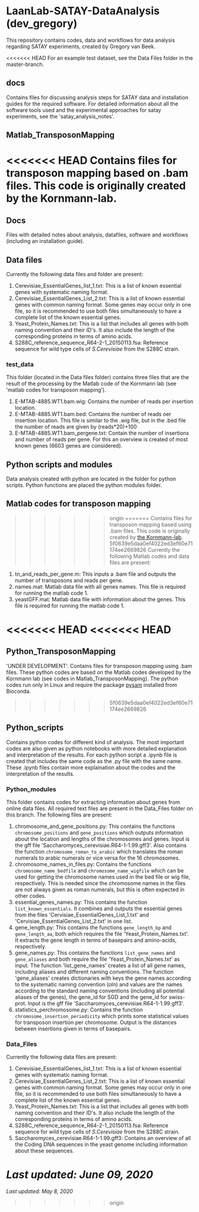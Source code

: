 # LaanLab-SATAY-DataAnalysis (dev_gregory)

This repository contains codes, data and workflows for data analysis regarding SATAY experiments, created by Gregory van Beek.

<<<<<<< HEAD
For an example test dataset, see the Data Files folder in the master-branch.

## docs

Contains files for discussing analysis steps for SATAY data and installation guides for the required software.
For detailed information about all the software tools used and the experimental approaches for satay experiments, see the 'satay_analysis_notes'.

## Matlab_TransposonMapping

<<<<<<< HEAD
Contains files for transposon mapping based on .bam files. This code is originally created by the Kornmann-lab.
=======
## Docs
Files with detailed notes about analysis, datafiles, software and workflows (including an installation guide).

## Data files
Currently the following data files and folder are present:

1. Cerevisiae_EssentialGenes_list_1.txt: This is a list of known essential genes with systematic naming format.
2. Cerevisiae_EssentialGenes_List_2.txt: This is a list of known essential genes with common naming format. Some genes may occur only in one file, so it is recommended to use both files simultaneously to have a complete list of the known essential genes. 
3. Yeast_Protein_Names.txt: This is a list that includes all genes with both naming convention and their ID's. It also include the length of the corresponding proteins in terms of amino acids.
4. S288C_reference_sequence_R64-2-1_20150113.fsa: Reference sequence for wild type cells of *S.Cerevisiae* from the S288C strain.

### test_data
This folder (located in the Data files folder) contains three files that are the result of the processing by the Matlab code of the Kornmann lab (see 'matlab codes for transposon mapping').

1. E-MTAB-4885.WT1.bam.wig: Contains the number of reads per insertion location.
2. E-MTAB-4885.WT1.bam.bed: Contains the number of reads oer insertion location. This file is similar to the .wig file, but in the .bed file the number of reads are given by (reads*20)+100
3. E-MTAB-4885.WT1.bam_pergene.txt: Contain the number of insertions and number of reads per gene. For this an overview is created of most known genes (6603 genes are considered).

## Python scripts and modules
Data analysis created with python are located in the folder for python scripts.
Python functions are placed the python modules folder.

## Matlab codes for transposon mapping
>>>>>>> origin
=======
Contains files for transposon mapping based using .bam files.
This code is originally created by [the Kornmann-lab](https://sites.google.com/site/satayusers/complete-protocol/bioinformatics-analysis/matlab-script).
>>>>>>> 5f0639e5daa0ef4022ed3ef60e71174ee2669826
Currently the following Matlab codes and data files are present:

1. tn_and_reads_per_gene.m: This inputs a .bam file and outputs the number of transposons and reads per gene.
2. names.mat: Matlab data file with all genes names. This file is required for running the matlab code 1.
3. yeastGFF.mat: Matlab data file with information about the genes. This file is required for running the matlab code 1.

<<<<<<< HEAD
<<<<<<< HEAD
=======
## Python_TransposonMapping

'UNDER DEVELOPMENT'.
Contains files for transposon mapping using .bam files.
These python codes are based on the Matlab codes developed by the Kornmann lab (see codes in Matlab_TransposonMapping).
The python codes run only in Linux and require the package [pysam](https://pysam.readthedocs.io/en/latest/index.html) installed from Bioconda.

>>>>>>> 5f0639e5daa0ef4022ed3ef60e71174ee2669826
## Python_scripts

Contains python codes for different kind of analysis. The most important codes are also given as python notebooks with more detailed explanation and interpretation of the results.
For each python script a .ipynb file is created that includes the same code as the .py file with the same name.
These .ipynb files contain more explaination about the codes and the interpretation of the results.

### Python_modules

This folder contains codes for extracting information about genes from online data files. All required text files are present in the Data_Files folder on this branch.
The following files are present:

1. chromosome_and_gene_positions.py: This contains the functions `chromosome_positions` and `gene_positions` which outputs information about the location and lengths of the chromosomes and genes. Input is the gff file 'Saccharomyces_cerevisiae.R64-1-1.99.gff3'. Also contains the function `chromosome_roman_to_arabic` which translates the roman numerals to arabic numerals or vice versa for the 16 chromosomes.
2. chromosome_names_in_files.py: Contains the functions `chromosome_name_bedfile` and `chromosome_name_wigfile` which can be used for getting the chromosome names used in the bed file or wig file, respectively. This is needed since the chromosome names in the files are not always given as roman numerals, but this is often expected in other codes.
3. essential_genes_names.py: This contains the function `list_known_essentials`. It combines and outputs the essential genes from the files 'Cervisiae_EssentialGenes_List_1.txt' and 'Cervisiae_EssentialGenes_List_2.txt' in one list.
4. gene_length.py: This contains the functions `gene_length_bp` and `gene_length_aa`, both which requires the file 'Yeast_Protein_Names.txt'. It extracts the gene length in terms of basepairs and amino-acids, respectively.
5. gene_names.py: This contains the functions `list_gene_names` and `gene_aliases` and both require the file 'Yeast_Protein_Names.txt' as input. The function 'list_gene_names' creates a list of all gene names, including aliases and different naming conventions. The function 'gene_aliases' creates dictionaries with keys the gene names according to the systematic naming convention (oln) and values are the names according to the standard naming conventions (including all potential aliases of the genes), the gene_id for SGD and the gene_id for swiss-prot. Input is the gff file 'Saccharomyces_cerevisiae.R64-1-1.99.gff3'.
6. statistics_perchromosome.py: Contains the function `chromosome_insertion_periodicity` which prints some statistical values for transposon insertion per chromosome. Output is the distances between insertions given in terms of basepairs.

### Data_Files

Currently the following data files are present:

1. Cerevisiae_EssentialGenes_list_1.txt: This is a list of known essential genes with systematic naming format.
2. Cerevisiae_EssentialGenes_List_2.txt: This is a list of known essential genes with common naming format. Some genes may occur only in one file, so it is recommended to use both files simultaneously to have a complete list of the known essential genes.
3. Yeast_Protein_Names.txt: This is a list that includes all genes with both naming convention and their ID's. It also include the length of the corresponding proteins in terms of amino acids.
4. S288C_reference_sequence_R64-2-1_20150113.fsa: Reference sequence for wild type cells of *S.Cerevisiae* from the S288C strain.
5. Saccharomyces_cerevisiae.R64-1-1.99.gff3: Contains an overview of all the Coding DNA sequences in the yeast genome including information about these sequences.

*Last updated: June 09, 2020*
=======
*Last updated: May 8, 2020*
>>>>>>> origin

